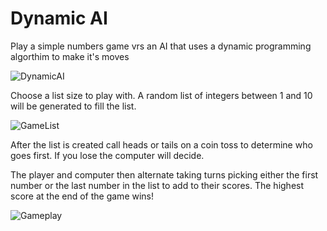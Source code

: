 # Dynamic AI
Play a simple numbers game vrs an AI that uses a dynamic programming algorthim to make it's moves

![DynamicAI](https://user-images.githubusercontent.com/20847906/151716802-c85595f5-4c97-48ea-b40c-bc0c8c0b17da.png)


Choose a list size to play with. A random list of integers between 1 and 10 will be generated to fill the list.

![GameList](https://user-images.githubusercontent.com/20847906/151716810-e6f5af69-0d80-49a6-9578-9f4a5e343414.png)

After the list is created call heads or tails on a coin toss to determine who goes first.
If you lose the computer will decide.

The player and computer then alternate taking turns picking either the first number or the last number in the list
to add to their scores. The highest score at the end of the game wins!

![Gameplay](https://user-images.githubusercontent.com/20847906/151716816-6f5a5a66-b5f2-49b0-b4db-0e13f56f05fe.png)

